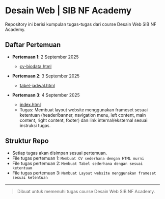 # Desain Web | SIB NF Academy

Repository ini berisi kumpulan tugas-tugas dari course Desain Web SIB NF Academy.

## Daftar Pertemuan

- **Pertemuan 1**: 2 September 2025
  - [cv-biodata.html](https://github.com/firenzehiga/desain-web/blob/pertemuan-1/cv-biodata.html)

- **Pertemuan 2**: 3 September 2025
  - [tabel-jadwal.html](tabel-jadwal.html)

- **Pertemuan 3**: 4 September 2025
  - [index.html](index.html)
  - Tugas: Membuat layout website menggunakan frameset sesuai ketentuan (header/banner, navigation menu, left content, main content, right content, footer) dan link internal/eksternal sesuai instruksi tugas.

## Struktur Repo
- Setiap tugas akan disimpan sesuai pertemuan.
- File tugas pertemuan 1: `Membuat CV sederhana dengan HTML murni`
- File tugas pertemuan 2: `Membuat Tabel sederhana dengan sesuai ketentuan`
- File tugas pertemuan 3: `Membuat Layout website menggunakan frameset sesuai ketentuan`

---

> Dibuat untuk memenuhi tugas course Desain Web SIB NF Academy.
